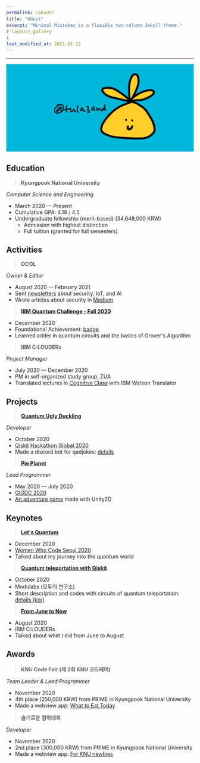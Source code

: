```yaml
---
permalink: /about/
title: "About"
excerpt: "Minimal Mistakes is a flexible two-column Jekyll theme."
? layouts_gallery
:
last_modified_at: 2021-01-12
---
```


---

![about_header.png](https://github.com/tula3and/tula3and.github.io/blob/master/assets/images/about_header.png?raw=true)

## **Education**

> **Kyungpook National University**

*Computer Science and Engineering*

- March 2020 — Present
- Cumulative GPA: 4.19 / 4.5
- Undergraduate fellowship (merit-based) (34,648,000 KRW)
    - Admission with highest distinction
    - Full tuition (granted for full semesters)

## Activities

> **OCOL**

*Owner & Editor*

- August 2020 — February 2021
- Sent [newsletters](https://www.notion.so/OCOL-a7aa10edd95f42c586b23a5a536b9649) about security, IoT, and AI
- Wrote articles about security in [Medium](https://medium.com/ocol)

> [**IBM Quantum Challenge - Fall 2020**](https://github.com/qiskit-community/IBMQuantumChallenge2020)

- December 2020
- Foundational Achievement: [badge](https://www.youracclaim.com/badges/a9904e72-22b7-43e2-84ef-95679d73f430?source=linked_in_profile)
- Learned adder in quantum circuits and the basics of Grover's Algorithm

> **IBM C:LOUDERs**

*Project Manager*

- July 2020 — December 2020
- PM in self-organized study group, ZUA
- Translated lectures in [Cognitive Class](https://cognitiveclass.ai/) with IBM Watson Translator

## Projects

> [**Quantum Ugly Duckling**](https://github.com/rochisha0/quantum-ugly-duckling)

*Developer*

- October 2020
- [Qiskit Hackathon Global 2020](https://github.com/tula3and/tula3and/blob/master/Certificate/ParticipationCertificate_QiskitHackathonGlobal_DayeongK.pdf)
- Made a discord bot for qadjokes: [details](https://tula3and.github.io/hackathon/hackathon-discord/)

> [**Pie Planet**](https://github.com/tula3and/pie_planet)

*Lead Programmer*

- May 2020 — July 2020
- [GIGDC 2020](http://www.gigdc.or.kr/main.php)
- [An adventure game](http://www.gigdc.or.kr/game/item.php?it_id=1594202343&ca_id=3010&findType=it_name&findWord=PIE&page=1&sort1=&sort2=) made with Unity2D

## Keynotes

> [**Let's Quantum**](https://www.slideshare.net/DayeongKang/lets-quantum)

- December 2020
- [Women Who Code Seoul 2020](https://www.youtube.com/watch?v=8W0j0tgEGMk&feature=youtu.be)
- Talked about my journey into the quantum world

> [**Quantum teleportation with Qiskit**](https://www.slideshare.net/DayeongKang/quantum-teleportation-239032036)

- October 2020
- Modulabs (모두의 연구소)
- Short description and codes with circuits of quantum teleportation: [details (kor)](https://tula3and.github.io/qiskit/qiskit-02-kor/)

> [**From June to Now**](https://www.slideshare.net/DayeongKang/from-june-to-now)

- August 2020
- IBM C:LOUDERs
- Talked about what I did from June to August

## Awards

> **KNU Code Fair (제 2회 KNU 코드페어)**

*Team Leader & Lead Programmer*

- November 2020
- 4th place (250,000 KRW) from PRIME in Kyungpook National University
- Made a webview app: [What to Eat Today](https://github.com/tula3and/rainbow-meal)

> **슬기로운 컴학대회**

*Developer*

- November 2020
- 2nd place (300,000 KRW) from PRIME in Kyungpook National University
- Made a webview app: [For KNU newbies](https://github.com/tula3and/for-knu-newbies)


